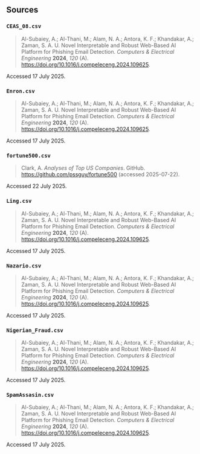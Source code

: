 ## Sources

### `CEAS_08.csv`

> Al-Subaiey, A.; Al-Thani, M.; Alam, N. A.; Antora, K. F.; Khandakar, A.; Zaman, S. A. U. Novel Interpretable and Robust Web-Based AI Platform for Phishing Email Detection. _Computers & Electrical Engineering_ **2024**, _120_ (A). https://doi.org/10.1016/j.compeleceng.2024.109625.

Accessed 17 July 2025.

### `Enron.csv`

> Al-Subaiey, A.; Al-Thani, M.; Alam, N. A.; Antora, K. F.; Khandakar, A.; Zaman, S. A. U. Novel Interpretable and Robust Web-Based AI Platform for Phishing Email Detection. _Computers & Electrical Engineering_ **2024**, _120_ (A). https://doi.org/10.1016/j.compeleceng.2024.109625.

Accessed 17 July 2025.

### `fortune500.csv`

> Clark, A. _Analyses of Top US Companies_. GitHub. https://github.com/pssguy/fortune500 (accessed 2025-07-22).

Accessed 22 July 2025.

### `Ling.csv`

> Al-Subaiey, A.; Al-Thani, M.; Alam, N. A.; Antora, K. F.; Khandakar, A.; Zaman, S. A. U. Novel Interpretable and Robust Web-Based AI Platform for Phishing Email Detection. _Computers & Electrical Engineering_ **2024**, _120_ (A). https://doi.org/10.1016/j.compeleceng.2024.109625.

Accessed 17 July 2025.

### `Nazario.csv`

> Al-Subaiey, A.; Al-Thani, M.; Alam, N. A.; Antora, K. F.; Khandakar, A.; Zaman, S. A. U. Novel Interpretable and Robust Web-Based AI Platform for Phishing Email Detection. _Computers & Electrical Engineering_ **2024**, _120_ (A). https://doi.org/10.1016/j.compeleceng.2024.109625.

Accessed 17 July 2025.

### `Nigerian_Fraud.csv`

> Al-Subaiey, A.; Al-Thani, M.; Alam, N. A.; Antora, K. F.; Khandakar, A.; Zaman, S. A. U. Novel Interpretable and Robust Web-Based AI Platform for Phishing Email Detection. _Computers & Electrical Engineering_ **2024**, _120_ (A). https://doi.org/10.1016/j.compeleceng.2024.109625.

Accessed 17 July 2025.

### `SpamAssasin.csv`

> Al-Subaiey, A.; Al-Thani, M.; Alam, N. A.; Antora, K. F.; Khandakar, A.; Zaman, S. A. U. Novel Interpretable and Robust Web-Based AI Platform for Phishing Email Detection. _Computers & Electrical Engineering_ **2024**, _120_ (A). https://doi.org/10.1016/j.compeleceng.2024.109625.

Accessed 17 July 2025.
